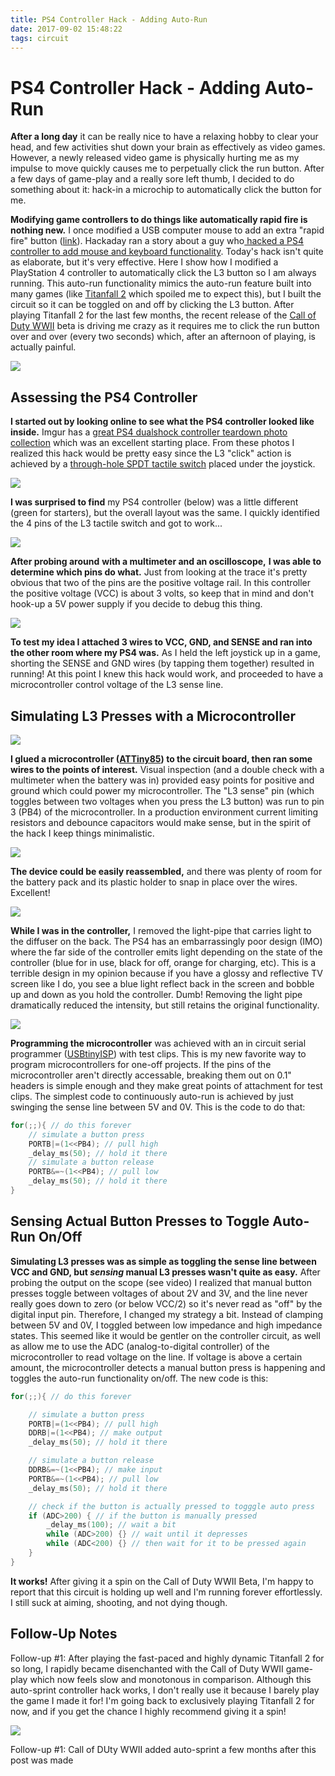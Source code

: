 ```yaml
---
title: PS4 Controller Hack - Adding Auto-Run
date: 2017-09-02 15:48:22
tags: circuit
---
```


# PS4 Controller Hack - Adding Auto-Run

**After a long day** it can be really nice to have a relaxing hobby to clear your head, and few activities shut down your brain as effectively as video games. However, a newly released video game is physically hurting me as my impulse to move quickly causes me to perpetually click the run button. After a few days of game-play and a really sore left thumb, I decided to do something about it: hack-in a microchip to automatically click the button for me.

**Modifying game controllers to do things like automatically rapid fire is nothing new.** I once modified a USB computer mouse to add an extra "rapid fire" button ([link](https://www.swharden.com/wp/2010-12-28-full-auto-rapidfire-mouse-modification/)). Hackaday ran a story about a guy who[ hacked a PS4 controller to add mouse and keyboard functionality](https://hackaday.com/2013/12/12/modifying-a-ps4-dualshock4-controller-to-use-a-mouse-and-keyboard/). Today's hack isn't quite as elaborate, but it's very effective. Here I show how I modified a PlayStation 4 controller to automatically click the L3 button so I am always running. This auto-run functionality mimics the auto-run feature built into many games (like [Titanfall 2](https://www.youtube.com/watch?v=EXwdWuSuiYA) which spoiled me to expect this), but I built the circuit so it can be toggled on and off by clicking the L3 button. After playing Titanfall 2 for the last few months, the recent release of the [Call of Duty WWII](https://www.youtube.com/watch?v=D4Q_XYVescc) beta is driving me crazy as it requires me to click the run button over and over (every two seconds) which, after an afternoon of playing, is actually painful.

![](https://www.youtube.com/embed/v-164sv21Tw)

## Assessing the PS4 Controller

**I started out by looking online to see what the PS4 controller looked like inside.** Imgur has a [great PS4 dualshock controller teardown photo collection](http://imgur.com/a/ytRW5) which was an excellent starting place. From these photos I realized this hack would be pretty easy since the L3 "click" action is achieved by a [through-hole SPDT tactile switch](https://learn.sparkfun.com/tutorials/switch-basics) placed under the joystick.

<div class="center">

![](teardown.jpg)

</div>

**I was surprised to find** my PS4 controller (below) was a little different (green for starters), but the overall layout was the same. I quickly identified the 4 pins of the L3 tactile switch and got to work...

<div class="center border">

![](069.jpg)

</div>

**After probing around** **with a multimeter and an oscilloscope,** **I was able to determine which pins do what.** Just from looking at the trace it's pretty obvious that two of the pins are the positive voltage rail. In this controller the positive voltage (VCC) is about 3 volts, so keep that in mind and don't hook-up a 5V power supply if you decide to debug this thing.

<div class="center border">

![](095.jpg)

</div>

**To test my idea I attached 3 wires to VCC, GND, and SENSE and ran into the other room where my PS4 was.** As I held the left joystick up in a game, shorting the SENSE and GND wires (by tapping them together) resulted in running! At this point I knew this hack would work, and proceeded to have a microcontroller control voltage of the L3 sense line.

## Simulating L3 Presses with a Microcontroller

<div class="center border">

![](145.jpg)

</div>

**I glued a microcontroller ([ATTiny85](http://www.atmel.com/images/atmel-2586-avr-8-bit-microcontroller-attiny25-attiny45-attiny85_datasheet.pdf)) to the circuit board, then ran some wires to the points of interest.** Visual inspection (and a double check with a multimeter when the battery was in) provided easy points for positive and ground which could power my microcontroller. The "L3 sense" pin (which toggles between two voltages when you press the L3 button) was run to pin 3 (PB4) of the microcontroller. In a production environment current limiting resistors and debounce capacitors would make sense, but in the spirit of the hack I keep things minimalistic.

<div class="center border">

![](158.jpg)

</div>

**The device could be easily reassembled,** and there was plenty of room for the battery pack and its plastic holder to snap in place over the wires. Excellent!

<div class="center border">

![](161.jpg)

</div>

**While I was in the controller,** I removed the light-pipe that carries light to the diffuser on the back. The PS4 has an embarrassingly poor design (IMO) where the far side of the controller emits light depending on the state of the controller (blue for in use, black for off, orange for charging, etc). This is a terrible design in my opinion because if you have a glossy and reflective TV screen like I do, you see a blue light reflect back in the screen and bobble up and down as you hold the controller. Dumb! Removing the light pipe dramatically reduced the intensity, but still retains the original functionality.

<div class="center border">

![](166.jpg)

</div>

**Programming the microcontroller** was achieved with an in circuit serial programmer ([USBtinyISP](https://www.ebay.com/sch/i.html?&_nkw=USBtinyISP)) with test clips. This is my new favorite way to program microcontrollers for one-off projects. If the pins of the microcontroller aren't directly accessable, breaking them out on 0.1" headers is simple enough and they make great points of attachment for test clips. The simplest code to continuously auto-run is achieved by just swinging the sense line between 5V and 0V. This is the code to do that:

```c
for(;;){ // do this forever
    // simulate a button press
    PORTB|=(1<<PB4); // pull high
    _delay_ms(50); // hold it there
    // simulate a button release
    PORTB&=~(1<<PB4); // pull low
    _delay_ms(50); // hold it there
}

```

## Sensing Actual Button Presses to Toggle Auto-Run On/Off

**Simulating L3 presses was as simple as toggling the sense line between VCC and GND, but _sensing_ manual L3 presses wasn't quite as easy.** After probing the output on the scope (see video) I realized that manual button presses toggle between voltages of about 2V and 3V, and the line never really goes down to zero (or below VCC/2) so it's never read as "off" by the digital input pin. Therefore, I changed my strategy a bit. Instead of clamping between 5V and 0V, I toggled between low impedance and high impedance states. This seemed like it would be gentler on the controller circuit, as well as allow me to use the ADC (analog-to-digital controller) of the microcontroller to read voltage on the line. If voltage is above a certain amount, the microcontroller detects a manual button press is happening and toggles the auto-run functionality on/off. The new code is this:

```c
for(;;){ // do this forever

    // simulate a button press
    PORTB|=(1<<PB4); // pull high
    DDRB|=(1<<PB4); // make output
    _delay_ms(50); // hold it there

    // simulate a button release
    DDRB&=~(1<<PB4); // make input
    PORTB&=~(1<<PB4); // pull low
    _delay_ms(50); // hold it there

    // check if the button is actually pressed to togggle auto press
    if (ADC>200) { // if the button is manually pressed
        _delay_ms(100); // wait a bit
        while (ADC>200) {} // wait until it depresses
        while (ADC<200) {} // then wait for it to be pressed again
    }
}
```

**It works!** After giving it a spin on the Call of Duty WWII Beta, I'm happy to report that this circuit is holding up well and I'm running forever effortlessly. I still suck at aiming, shooting, and not dying though.

## Follow-Up Notes

Follow-up #1: After playing the fast-paced and highly dynamic Titanfall 2 for so long, I rapidly became disenchanted with the Call of Duty WWII game-play which now feels slow and monotonous in comparison. Although this auto-sprint controller hack works, I don't really use it because I barely play the game I made it for! I'm going back to exclusively playing Titanfall 2 for now, and if you get the chance I highly recommend giving it a spin!

![](https://www.youtube.com/embed/ktw2k3m7Qko)

Follow-up #1: Call of DUty WWII added auto-sprint a few months after this post was made